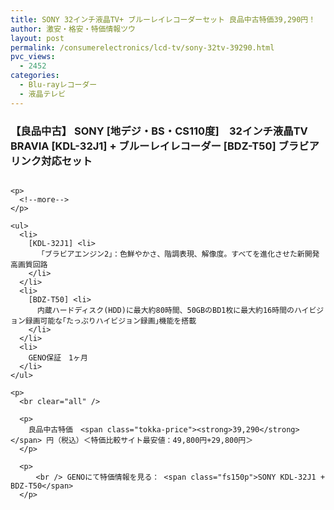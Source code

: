 ```yaml
---
title: SONY 32インチ液晶TV+ ブルーレイレコーダーセット 良品中古特価39,290円！
author: 激安・格安・特価情報ツウ
layout: post
permalink: /consumerelectronics/lcd-tv/sony-32tv-39290.html
pvc_views:
  - 2452
categories:
  - Blu-rayレコーダー
  - 液晶テレビ
---
```

### 【良品中古】 SONY [地デジ・BS・CS110度]　32インチ液晶TV　BRAVIA [KDL-32J1] + ブルーレイレコーダー [BDZ-T50] ブラビアリンク対応セット

<div class="img-bg2 img_L">
  <p>
    <img border="0" src="http://i1.wp.com/www10.a8.net/0.gif?resize=1%2C1" alt="" data-recalc-dims="1" /></div> 
    
    <p>
      <!--more-->
    </p>
    
    <ul>
      <li>
        [KDL-32J1] <li>
          「ブラビアエンジン2」：色鮮やかさ、階調表現、解像度。すべてを進化させた新開発高画質回路
        </li>
      </li>
      <li>
        [BDZ-T50] <li>
          内蔵ハードディスク(HDD)に最大約80時間、50GBのBD1枚に最大約16時間のハイビジョン録画可能な｢たっぷりハイビジョン録画｣機能を搭載
        </li>
      </li>
      <li>
        GENO保証　1ヶ月
      </li>
    </ul>
    
    <p>
      <br clear="all" /> 
      
      <p>
        良品中古特価　<span class="tokka-price"><strong>39,290</strong></span> 円（税込）＜特価比較サイト最安値：49,800円+29,800円＞
      </p>
      
      <p>
        　<br /> GENOにて特価情報を見る： <span class="fs150p">SONY KDL-32J1 + BDZ-T50</span>
      </p>